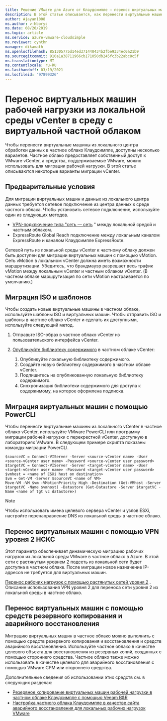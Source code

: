```yaml
---
title: Решение VMware для Azure от Клаудсимпле — перенос виртуальных машин рабочей нагрузки в частное облако
description: В этой статье описывается, как перенести виртуальные машины из локального vCenter в Клаудсимпле частное облако vCenter.
author: Ajayan1008
ms.author: v-hborys
ms.date: 08/20/2019
ms.topic: article
ms.service: azure-vmware-cloudsimple
ms.reviewer: cynthn
manager: dikamath
ms.openlocfilehash: 851305775d14ed371440434b2fbe9334ec0a21b9
ms.sourcegitcommit: 910a1a38711966cb171050db245fc3b22abc8c5f
ms.translationtype: MT
ms.contentlocale: ru-RU
ms.lasthandoff: 03/19/2021
ms.locfileid: "97899326"
---
```

# <a name="migrate-workload-vms-from-on-premises-vcenter-to-private-cloud-vcenter-environment"></a>Перенос виртуальных машин рабочей нагрузки из локальной среды vCenter в среду с виртуальной частной облаком

Чтобы перенести виртуальные машины из локального центра обработки данных в частное облако Клаудсимпле, доступны несколько вариантов.  Частное облако предоставляет собственный доступ к VMware vCenter, а средства, поддерживаемые VMware, можно использовать для миграции рабочей нагрузки. В этой статье описываются некоторые варианты миграции vCenter.

## <a name="prerequisites"></a>Предварительные условия

Для миграции виртуальных машин и данных из локального центра данных требуется сетевое подключение из центра данных к среде частного облака.  Чтобы установить сетевое подключение, используйте один из следующих методов.

* [VPN-подключение типа "сеть — сеть](vpn-gateway.md#set-up-a-site-to-site-vpn-gateway) " между локальной средой и частным облаком.
* ExpressRoute Global Reach подключение между локальным каналом ExpressRoute и каналом Клаудсимпле ExpressRoute.

Сетевой путь из локальной среды vCenter к частному облаку должен быть доступен для миграции виртуальных машин с помощью vMotion.  Сеть vMotion в локальном vCenter должна иметь возможности маршрутизации.  Убедитесь, что брандмауэр разрешает весь трафик vMotion между локальным vCenter и частным облаком vCenter. (В частном облаке маршрутизация по сети vMotion настраивается по умолчанию.)

## <a name="migrate-isos-and-templates"></a>Миграция ISO и шаблонов

Чтобы создать новые виртуальные машины в частном облаке, используйте шаблоны ISO и виртуальных машин.  Чтобы отправить ISO и шаблоны в частное облако vCenter и сделать их доступными, используйте следующий метод.

1. Отправьте ISO-образ в частное облако vCenter из пользовательского интерфейса vCenter.
2. [Опубликуйте библиотеку содержимого](https://docs.vmware.com/en/VMware-vSphere/6.5/com.vmware.vsphere.vm_admin.doc/GUID-2A0F1C13-7336-45CE-B211-610D39A6E1F4.html) в частном облаке vCenter:

    1. Опубликуйте локальную библиотеку содержимого.
    2. Создайте новую библиотеку содержимого в частном облаке vCenter.
    3. Подпишитесь на опубликованную локальную библиотеку содержимого.
    4. Синхронизация библиотеки содержимого для доступа к содержимому, на которое оформлена подписка.

## <a name="migrate-vms-using-powercli"></a>Миграция виртуальных машин с помощью PowerCLI

Чтобы перенести виртуальные машины из локального vCenter в частное облако vCenter, используйте VMware PowerCLI или программу миграции рабочей нагрузки с перекрестной vCenter, доступную в лабораториях VMware.  В следующем примере скрипта показаны команды миграции PowerCLI.

```
$sourceVC = Connect-VIServer -Server <source-vCenter name> -User <source-vCenter user name> -Password <source-vCenter user password>
$targetVC = Connect-VIServer -Server <target-vCenter name> -User <target-vCenter user name> -Password <target-vCenter user password>
$vmhost = <name of ESXi host on destination>
$vm = Get-VM -Server $sourceVC <name of VM>
Move-VM -VM $vm -VMotionPriority High -Destination (Get-VMhost -Server $targetVC -Name $vmhost) -Datastore (Get-Datastore -Server $targetVC -Name <name of tgt vc datastore>)
```

> [!NOTE]
> Чтобы использовать имена целевого сервера vCenter и узлов ESXi, настройте перенаправление DNS из локальной среды в частное облако.

## <a name="migrate-vms-using-nsx-layer-2-vpn"></a>Перенос виртуальных машин с помощью VPN уровня 2 НСКС

Этот параметр обеспечивает динамическую миграцию рабочих нагрузок из локальной среды VMware в частное облако в Azure.  В этой сети с растянутым уровнем 2 подсеть из локальной сети будет доступна в частном облаке.  После миграции новое назначение IP-адресов не требуется для виртуальных машин.

[Перенос рабочих нагрузок с помощью растянутых сетей уровня 2](migration-layer-2-vpn.md) . Описание использования VPN уровня 2 для переноса сети уровня 2 из локальной среды в частное облако.

## <a name="migrate-vms-using-backup-and-disaster-recovery-tools"></a>Перенос виртуальных машин с помощью средств резервного копирования и аварийного восстановления

Миграцию виртуальных машин в частное облако можно выполнить с помощью средств резервного копирования и восстановления и средств аварийного восстановления.  Используйте частное облако в качестве целевого объекта для восстановления из резервных копий, созданных с помощью стороннего средства.  Частное облако также можно использовать в качестве целевого для аварийного восстановления с помощью VMware СРМ или стороннего средства.

Дополнительные сведения об использовании этих средств см. в следующих разделах:

* [Резервное копирование виртуальных машин рабочей нагрузки в частном облаке Клаудсимпле с помощью Veeam B&R](backup-workloads-veeam.md)
* [Настройка частного облака Клаудсимпле в качестве сайта аварийного восстановления для локальных рабочих нагрузок VMware](disaster-recovery-zerto.md)
